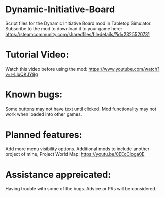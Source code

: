 # Dynamic-Initiative-Board
 Script files for the Dynamic Initiative Board mod in Tabletop Simulator.
 Subscribe to the mod to download it to your game here: https://steamcommunity.com/sharedfiles/filedetails/?id=2325520731
 
# Tutorial Video:
 Watch this video before using the mod: https://www.youtube.com/watch?v=r-LluQKJY8g

# Known bugs:
 Some buttons may not have text until clicked.
 Mod functionality may not work when loaded into other games.
 
# Planned features:
 Add more menu visibility options.
 Additional mods to include another project of mine, Project World Map: https://youtu.be/0EEcCIoga0E
 
# Assistance appreicated:
 Having trouble with some of the bugs. Advice or PRs will be considered.
